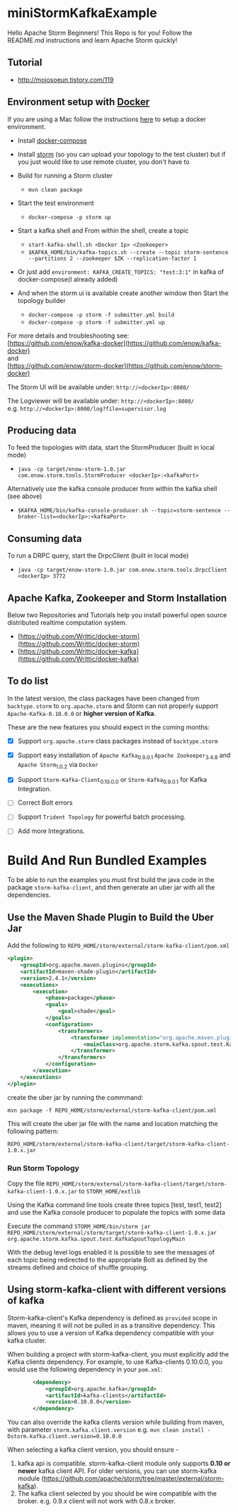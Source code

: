 miniStormKafkaExample
=====================

Hello Apache Storm Beginners! This Repo is for you! Follow the README.md instructions and learn Apache Storm quickly!

## Tutorial
- http://mojosoeun.tistory.com/119

Environment setup with [Docker](https://www.docker.io/)
------------------------------

If you are using a Mac follow the instructions [here](https://docs.docker.com/installation/mac/) to setup a docker environment.

- Install [docker-compose](http://docs.docker.com/compose/install/)

- Install [storm](https://storm.incubator.apache.org/downloads.html) (so you can upload your topology to the test cluster) but if you just would like to use remote cluster, you don't have to

- Build for running a Storm cluster
    - ```mvn clean package```
- Start the test environment
    - ```docker-compose -p storm up```
- Start a kafka shell and From within the shell, create a topic
    - ```start-kafka-shell.sh <Docker Ip> <Zookeeper>```
    - ```$KAFKA_HOME/bin/kafka-topics.sh --create --topic storm-sentence --partitions 2 --zookeeper $ZK --replication-factor 1```
- Or just add ```environment: KAFKA_CREATE_TOPICS: "test:3:1"``` in kafka of docker-compose(I already added)
- And when the storm ui is available create another window then Start the topology builder
    - ```docker-compose -p storm -f submitter.yml build```
    - ```docker-compose -p storm -f submitter.yml up```

For more details and troubleshooting see: <br/> [https://github.com/enow/kafka-docker](https://github.com/enow/kafka-docker) </br>
and </br> [https://github.com/enow/storm-docker](https://github.com/enow/storm-docker)

The Storm UI will be available under: ```http://<dockerIp>:8080/```

The Logviewer will be available under: ```http://<dockerIp>:8000/``` <br/>e.g. ```http://<dockerIp>:8000/log?file=supervisor.log```

## Producing data

To feed the topologies with data, start the StormProducer (built in local mode)

- ```java -cp target/enow-storm-1.0.jar com.enow.storm.tools.StormProducer <dockerIp>:<kafkaPort>```

Alternatively use the kafka console producer from within the kafka shell (see above)

- ```$KAFKA_HOME/bin/kafka-console-producer.sh --topic=storm-sentence --broker-list=<dockerIp>:<kafkaPort>```

## Consuming data

To run a DRPC query, start the DrpcClient (built in local mode)

- ```java -cp target/enow-storm-1.0.jar com.enow.storm.tools.DrpcClient <dockerIp> 3772```

## Apache Kafka, Zookeeper and Storm Installation
Below two Repositories and Tutorials help you install powerful open source distributed realtime computation system.

- [https://github.com/Writtic/docker-storm](https://github.com/Writtic/docker-storm)
- [https://github.com/Writtic/docker-kafka](https://github.com/Writtic/docker-kafka)

## To do list

In the latest version, the class packages have been changed from ```backtype.storm``` to ```org.apache.storm``` and Storm can not properly support ```Apache-Kafka-0.10.0.0``` or __higher version of Kafka__.

These are the new features you should expect in the coming
months:

* [x] Support ```org.apache.storm``` class packages instead of ```backtype.storm```
* [x] Support easy installation of ```Apache Kafka```<sub>0.9.0.1</sub> ```Apache Zookeeper```<sub>3.4.8</sub> and ```Apache Storm```<sub>1.0.2</sub> via ```Docker```
* [x] Support ```Storm-Kafka-Client```<sub>0.10.0.0</sub> or ```Storm-Kafka```<sub>0.9.0.1</sub> for Kafka Integration.
* [ ] Correct Bolt errors
* [ ] Support ```Trident Topology``` for powerful batch processing.
* [ ] Add more Integrations.


# Build And Run Bundled Examples  
To be able to run the examples you must first build the java code in the package `storm-kafka-client`,
and then generate an uber jar with all the dependencies.

## Use the Maven Shade Plugin to Build the Uber Jar

Add the following to `REPO_HOME/storm/external/storm-kafka-client/pom.xml`
```xml
<plugin>
    <groupId>org.apache.maven.plugins</groupId>
    <artifactId>maven-shade-plugin</artifactId>
    <version>2.4.1</version>
    <executions>
        <execution>
            <phase>package</phase>
            <goals>
                <goal>shade</goal>
            </goals>
            <configuration>
                <transformers>
                    <transformer implementation="org.apache.maven.plugins.shade.resource.ManifestResourceTransformer">
                        <mainClass>org.apache.storm.kafka.spout.test.KafkaSpoutTopologyMain</mainClass>
                    </transformer>
                </transformers>
            </configuration>
        </execution>
    </executions>
</plugin>
```

create the uber jar by running the commmand:

`mvn package -f REPO_HOME/storm/external/storm-kafka-client/pom.xml`

This will create the uber jar file with the name and location matching the following pattern:

`REPO_HOME/storm/external/storm-kafka-client/target/storm-kafka-client-1.0.x.jar`

### Run Storm Topology

Copy the file `REPO_HOME/storm/external/storm-kafka-client/target/storm-kafka-client-1.0.x.jar` to `STORM_HOME/extlib`

Using the Kafka command line tools create three topics [test, test1, test2] and use the Kafka console producer to populate the topics with some data

Execute the command `STORM_HOME/bin/storm jar REPO_HOME/storm/external/storm/target/storm-kafka-client-1.0.x.jar org.apache.storm.kafka.spout.test.KafkaSpoutTopologyMain`

With the debug level logs enabled it is possible to see the messages of each topic being redirected to the appropriate Bolt as defined
by the streams defined and choice of shuffle grouping.   

## Using storm-kafka-client with different versions of kafka

Storm-kafka-client's Kafka dependency is defined as `provided` scope in maven, meaning it will not be pulled in
as a transitive dependency. This allows you to use a version of Kafka dependency compatible with your kafka cluster.

When building a project with storm-kafka-client, you must explicitly add the Kafka clients dependency. For example, to
use Kafka-clients 0.10.0.0, you would use the following dependency in your `pom.xml`:

```xml
        <dependency>
            <groupId>org.apache.kafka</groupId>
            <artifactId>kafka-clients</artifactId>
            <version>0.10.0.0</version>
        </dependency>
```

You can also override the kafka clients version while building from maven, with parameter `storm.kafka.client.version`
e.g. `mvn clean install -Dstorm.kafka.client.version=0.10.0.0`

When selecting a kafka client version, you should ensure -
 1. kafka api is compatible. storm-kafka-client module only supports **0.10 or newer** kafka client API. For older versions,
 you can use storm-kafka module (https://github.com/apache/storm/tree/master/external/storm-kafka).  
 2. The kafka client selected by you should be wire compatible with the broker. e.g. 0.9.x client will not work with
 0.8.x broker.
